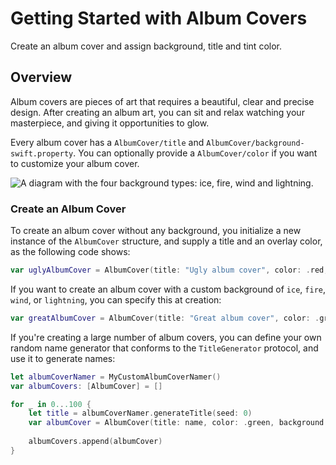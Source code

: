# Getting Started with Album Covers

Create an album cover and assign background, title and tint color.

## Overview

Album covers are pieces of art that requires a beautiful, clear and precise design. After creating an album art, you can sit and relax watching your masterpiece, and giving it opportunities to glow.

Every album cover has a ``AlbumCover/title`` and ``AlbumCover/background-swift.property``. You can optionally provide a ``AlbumCover/color`` if you want to customize your album cover.

![A diagram with the four background types: ice, fire, wind and lightning.](backgrounds.png)

### Create an Album Cover

To create an album cover without any background, you initialize a new instance of the ``AlbumCover`` structure, and supply a title and an overlay color, as the following code shows:

```swift
var uglyAlbumCover = AlbumCover(title: "Ugly album cover", color: .red, background: .none)
```

If you want to create an album cover with a custom background of `ice`, `fire`, `wind`, or `lightning`, you can specify this at creation:

```swift
var greatAlbumCover = AlbumCover(title: "Great album cover", color: .green, background: .lightning)
```

If you're creating a large number of album covers, you can define your own random name generator that conforms to the ``TitleGenerator`` protocol, and use it to generate names:

```swift
let albumCoverNamer = MyCustomAlbumCoverNamer()
var albumCovers: [AlbumCover] = []

for _ in 0...100 {
    let title = albumCoverNamer.generateTitle(seed: 0)
    var albumCover = AlbumCover(title: name, color: .green, background: .ice)
    
    albumCovers.append(albumCover)
}
```
